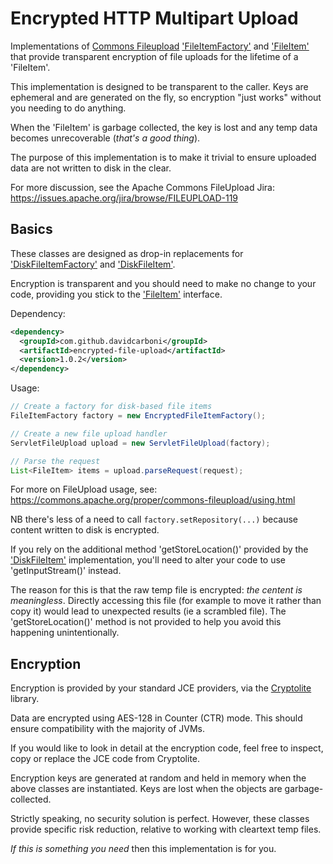 # Encrypted HTTP Multipart Upload

Implementations of [Commons Fileupload](https://github.com/apache/commons-fileupload) 
['FileItemFactory'](https://github.com/apache/commons-fileupload/blob/master/src/main/java/org/apache/commons/fileupload/FileItemFactory.java)
and ['FileItem'](https://github.com/apache/commons-fileupload/blob/master/src/main/java/org/apache/commons/fileupload/FileItem.java) 
that provide transparent encryption of file uploads for the lifetime of a 'FileItem'.

This implementation is designed to be transparent to the caller. 
Keys are ephemeral and are generated on the fly, so encryption "just works" without you needing to do anything.

When the 'FileItem' is garbage collected, the key is lost and any temp data becomes unrecoverable 
(*that's a good thing*). 

The purpose of this implementation is to make it trivial to ensure uploaded data are not written to disk in the clear.

For more discussion, see the Apache Commons FileUpload Jira: 
https://issues.apache.org/jira/browse/FILEUPLOAD-119


## Basics

These classes are designed as drop-in replacements for 
['DiskFileItemFactory'](https://github.com/apache/commons-fileupload/blob/master/src/main/java/org/apache/commons/fileupload/disk/DiskFileItemFactory.java) 
and ['DiskFileItem'](https://github.com/apache/commons-fileupload/blob/master/src/main/java/org/apache/commons/fileupload/disk/DiskFileItem.java).

Encryption is transparent and you should need to make no change to your code, providing you stick to the 
['FileItem'](https://github.com/apache/commons-fileupload/blob/master/src/main/java/org/apache/commons/fileupload/FileItem.java) interface.

Dependency:

```xml
<dependency>
  <groupId>com.github.davidcarboni</groupId>
  <artifactId>encrypted-file-upload</artifactId>
  <version>1.0.2</version>
</dependency>
```

Usage:

```java
// Create a factory for disk-based file items
FileItemFactory factory = new EncryptedFileItemFactory();

// Create a new file upload handler
ServletFileUpload upload = new ServletFileUpload(factory);

// Parse the request
List<FileItem> items = upload.parseRequest(request);
```

For more on FileUpload usage, see: https://commons.apache.org/proper/commons-fileupload/using.html

NB there's less of a need to call `factory.setRepository(...)`
because content written to disk is encrypted.

If you rely on the additional method 'getStoreLocation()' provided by the
['DiskFileItem'](https://github.com/apache/commons-fileupload/blob/master/src/main/java/org/apache/commons/fileupload/disk/DiskFileItem.java) 
implementation, you'll need to alter your code to use 'getInputStream()' instead. 

The reason for this is that the raw temp file is encrypted: *the centent is meaningless*.
Directly accessing this file (for example to move it rather than copy it)
would lead to unexpected results (ie a scrambled file). 
The 'getStoreLocation()' method is not provided to help you avoid this happening unintentionally. 


## Encryption

Encryption is provided by your standard JCE providers, via the [Cryptolite](https://github.com/davidcarboni/Cryptolite) library.

Data are encrypted using AES-128 in Counter (CTR) mode.
This should ensure compatibility with the majority of JVMs.

If you would like to look in detail at the encryption code, feel free to inspect, copy or replace the JCE code from Cryptolite.

Encryption keys are generated at random and held in memory when the above classes are instantiated.
Keys are lost when the objects are garbage-collected.

Strictly speaking, no security solution is perfect. 
However, these classes provide specific risk reduction,
relative to working with cleartext temp files.

*If this is something you need* then this implementation is for you.
